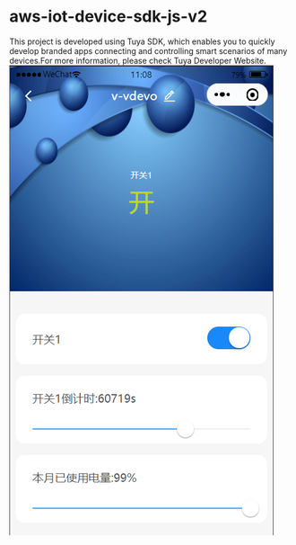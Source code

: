 # aws-iot-device-sdk-js-v2
This project is developed using Tuya SDK, which enables you to quickly develop branded apps connecting and controlling smart scenarios of many devices.For more information, please check Tuya Developer Website.
![面板](https://github.com/chongdongchen/aws-iot-device-sdk-js-v2/blob/main/panel.png)
